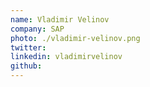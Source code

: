 ```yaml
---
name: Vladimir Velinov
company: SAP
photo: ./vladimir-velinov.png
twitter: 
linkedin: vladimirvelinov
github:
---
```

